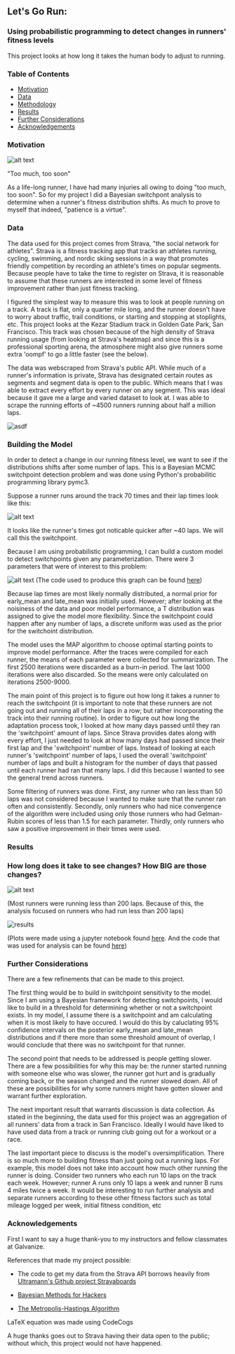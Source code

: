 
## Let's Go Run:
### Using probabilistic programming to detect changes in runners' fitness levels

This project looks at how long it takes the human body to adjust to running. 

### Table of Contents
* [Motivation](#motivation)
* [Data](#data)
* [Methodology](#building-the-model)
* [Results](#results)
* [Further Considerations](#further-considerations)
* [Acknowledgements](#acknowledgements)

### Motivation

![alt text](https://github.com/amc5dg/Run-Faster/blob/master/images/out%2Bof%2Bshape%2Bfunny.jpeg "Picture of Minion going to gym")

"Too much, too soon"

As a life-long runner, I have had many injuries all owing to doing "too much, too soon". So for my project I did a Bayesian switchpont analysis to determine when a runner's fitness distribution shifts. As much to prove to myself that indeed, "patience is a virtue". 

### Data
The data used for this project comes from Strava, "the social network for athletes". Strava is a fitness tracking app that tracks an athletes running, cycling, swimming, and nordic skiing sessions in a way that promotes friendly competition by recording an athlete's times on popular segments. Because people have to take the time to register on Strava, it is reasonable to assume that these runners are interested in some level of fitness improvement rather than just fitness tracking. 

I figured the simplest way to measure this was to look at people running on a track. A track is flat, only a quarter mile long, and the runner doesn't have to worry about traffic, trail conditions, or starting and stopping at stoplights, etc.
This project looks at the Kezar Stadium track in Golden Gate Park, San Francisco. This track was chosen because of the high density of Strava running usage (from looking at Strava's heatmap) and since this is a professional sporting arena, the atmosphere might also give runners some extra 'oompf' to go a little faster (see the below).

The data was webscraped from Strava's public API. While much of a runner's information is private, Strava has designated certain routes as segments and segment data is open to the public. Which means that I was able to extract every effort by every runner on any segment. This was ideal because it gave me a large and varied dataset to look at.
I was able to scrape the running efforts of ~4500 runners running about half a million laps. 

![asdf](https://github.com/amc5dg/Run-Faster/blob/master/images/kezarstadium-small.jpg "Kezar Stadium Track")

### Building the Model     

In order to detect a change in our running fitness level, we want to see if the distributions shifts after some number of laps. This is a Bayesian MCMC switchpoint detection problem and was done using Python's probabilitic programming library pymc3.

Suppose a runner runs around the track 70 times and their lap times look like this:

![alt text](https://github.com/amc5dg/Run-Faster/blob/master/images/data_sim.png "sample data")

It looks like the runner's times got noticable quicker after ~40 laps. We will call this the switchpoint.

Because I am using probabilistic programming, I can build a custom model to detect switchpoints given any parameterization. There were 3 parameters that were of interest to this problem:

![alt text](https://github.com/amc5dg/Run-Faster/blob/master/images/CodeCogsEqn%20(2).gif "equation 1")
(The code used to produce this graph can be found [here](https://github.com/amc5dg/Run-Faster/blob/master/src/runner_test.py))


Because lap times are most likely normally distributed, a normal prior for early_mean and late_mean was initially used. However; after looking at the noisiness of the data and poor model performance, a T distribution was assigned to give the model more flexibility. Since the switchpoint could happen after any number of laps, a discrete uniform was used as the prior for the switchoint distribution. 

The model uses the MAP algorithm to choose optimal starting points to improve model performance. After the traces were compiled for each runner, the means of each parameter were collected for summarization. The first 2500 iterations were discarded as a burn-in period. The last 1000 iterations were also discarded. So the means were only calculated on iterations 2500-9000.  

The main point of this project is to figure out how long it takes a runner to reach the switchpoint (it is important to note that these runners are not going out and running all of their laps in a row; but rather incorporating the track into their running routine). In order to figure out how long the adaptation process took, I looked at how many days passed until they ran the 'switchpoint' amount of laps. Since Strava provides dates along with every effort, I just needed to look at how many days had passed since their first lap and the 'switchpoint' number of laps. Instead of looking at each runner's 'switchpoint' number of laps, I used the overall 'switchpoint' number of laps and built a histogram for the number of days that passed until each runner had ran that many laps. I did this because I wanted to see the general trend across runners.  

Some filtering of runners was done. First, any runner who ran less than 50 laps was not considered because I wanted to make sure that the runner ran often and consistently. Secondly, only runners who had nice convergence of the algorithm were included using only those runners who had Gelman-Rubin scores of less than 1.5 for each parameter. Thirdly, only runners who saw a positive improvement in their times were used.  


### Results

### How long does it take to see changes? How BIG are those changes?

![alt text](https://github.com/amc5dg/Run-Faster/blob/master/images/switchpoints.png "Switchpoints")

(Most runners were running less than 200 laps. Because of this, the analysis focused on runners who had run less than 200 laps)

![](https://github.com/amc5dg/Run-Faster/blob/master/images/duration_improvement.png "results")

(Plots were made using a jupyter notebook found [here](https://github.com/amc5dg/Run-Faster/blob/master/src/plotting.ipynb). And the code that was used for analysis can be found [here](https://github.com/amc5dg/Run-Faster/blob/master/src/building_model.py))

### Further Considerations

There are a few refinements that can be made to this project.  

The first thing would be to build in switchpoint sensitivity to the model. Since I am using a Bayesian framework for detecting switchpoints, I would like to build in a threshold for determining whether or not a switchpoint exists. In my model, I assume there is a switchpoint and am calculating when it is most likely to have occured. I would do this by caluclating 95% confidence intervals on the posterior early_mean and late_mean distributions and if there more than some threshold amount of overlap, I would conclude that there was no switchpoint for that runner. 

The second point that needs to be addressed is people getting slower. There are a few possibilities for why this may be: the runner started running with someone else who was slower, the runner got hurt and is gradually coming back, or the season changed and the runner slowed down. All of these are possibilities for why some runners might have gotten slower and warrant further exploration.

The next important result that warrants discussion is data collection. As stated in the beginning, the data used for this project was an aggregation of all runners' data from a track in San Francisco. Ideally I would have liked to have used data from a track or running club going out for a workout or a race.

The last important piece to discuss is the model's oversimplification. There is so much more to building fitness than just going out a running laps. For example, this model does not take into account how much other running the runner is doing. Consider two runners who each run 10 laps on the track each week. However; runner A runs only 10 laps a week and runner B runs 4 miles twice a week. It would be interesting to run further analysis and separate runners according to these other fitness factors such as total mileage logged per week, initial fitness condition, etc 


### Acknowledgements

First I want to say a huge thank-you to my instructors and fellow classmates at Galvanize.

References that made my project possible:

* The code to get my data from the Strava API borrows heavily from [Ultramann's Github project Stravaboards](https://github.com/Ultramann/Stravaboards/blob/master/data_collection/segments_to_db.py)

* [Bayesian Methods for Hackers](https://github.com/CamDavidsonPilon/Probabilistic-Programming-and-Bayesian-Methods-for-Hackers)

* [The Metropolis-Hastings Algorithm](https://arxiv.org/pdf/1504.01896.pdf)

LaTeX equation was made using CodeCogs

A huge thanks goes out to Strava having their data open to the public; without which, this project would not have happened.






